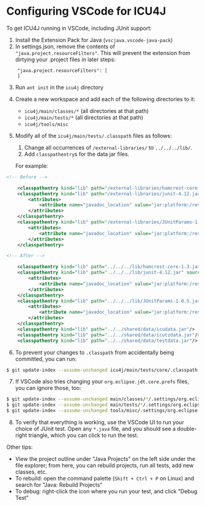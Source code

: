 # Configuring VSCode for ICU4J

To get ICU4J running in VSCode, including JUnit support:

1. Install the Extension Pack for Java (`vscjava.vscode-java-pack`)
2. In settings.json, remove the contents of `"java.project.resourceFilters"`. This will prevent the extension from dirtying your .project files in later steps:

```
    "java.project.resourceFilters": [
    ]
```

3. Run `ant init` in the `icu4j` directory
4. Create a new workspace and add each of the following directories to it:
    - `icu4j/main/classes/*` (all directories at that path)
    - `icu4j/main/tests/*` (all directories at that path)
    - `icu4j/tools/misc`
5. Modify all of the `icu4j/main/tests/.classpath` files as follows:
    1. Change all occurrences of `/external-libraries/` to `../../../lib/`.
    2. Add `classpathentry`s for the data jar files.
    
    For example:

```xml
<!-- Before -->

	<classpathentry kind="lib" path="/external-libraries/hamcrest-core-1.3.jar"/>
	<classpathentry kind="lib" path="/external-libraries/junit-4.12.jar" sourcepath="/external-libraries/junit-4.12-sources.jar">
		<attributes>
			<attribute name="javadoc_location" value="jar:platform:/resource/external-libraries/junit-4.12-javadoc.jar!/"/>
		</attributes>
	</classpathentry>
	<classpathentry kind="lib" path="/external-libraries/JUnitParams-1.0.5.jar" sourcepath="/external-libraries/JUnitParams-1.0.5-sources.jar">
		<attributes>
			<attribute name="javadoc_location" value="jar:platform:/resource/external-libraries/JUnitParams-1.0.5-javadoc.jar!/"/>
		</attributes>
	</classpathentry>

<!-- After -->

	<classpathentry kind="lib" path="../../../lib/hamcrest-core-1.3.jar"/>
	<classpathentry kind="lib" path="../../../lib/junit-4.12.jar" sourcepath="../../../lib/junit-4.12-sources.jar">
		<attributes>
			<attribute name="javadoc_location" value="jar:platform:/resource/../../../lib/junit-4.12-javadoc.jar!/"/>
		</attributes>
	</classpathentry>
	<classpathentry kind="lib" path="../../../lib/JUnitParams-1.0.5.jar" sourcepath="../../../lib/JUnitParams-1.0.5-sources.jar">
		<attributes>
			<attribute name="javadoc_location" value="jar:platform:/resource/../../../lib/JUnitParams-1.0.5-javadoc.jar!/"/>
		</attributes>
	</classpathentry>
	<classpathentry kind="lib" path="../../shared/data/icudata.jar"/>
	<classpathentry kind="lib" path="../../shared/data/icutzdata.jar"/>
	<classpathentry kind="lib" path="../../shared/data/testdata.jar"/>
```

6. To prevent your changes to `.classpath` from accidentally being committed, you can run:

```bash
$ git update-index --assume-unchanged icu4j/main/tests/core/.classpath
```

7. If VSCode also tries changing your `org.eclipse.jdt.core.prefs` files, you can ignore those, too:

```bash
$ git update-index --assume-unchanged main/classes/*/.settings/org.eclipse.jdt.core.prefs
$ git update-index --assume-unchanged main/tests/*/.settings/org.eclipse.jdt.core.prefs
$ git update-index --assume-unchanged tools/misc/.settings/org.eclipse.jdt.core.prefs
```

8. To verify that everything is working, use the VSCode UI to run your choice of JUnit test. Open any `*.java` file, and you should see a double-right triangle, which you can click to run the test.

Other tips:

- View the project outline under "Java Projects" on the left side under the file explorer; from here, you can rebuild projects, run all tests, add new classes, etc.
- To rebuild: open the command palette (`Shift + Ctrl + P` on Linux) and search for "Java: Rebuild Projects"
- To debug: right-click the icon where you run your test, and click "Debug Test"
